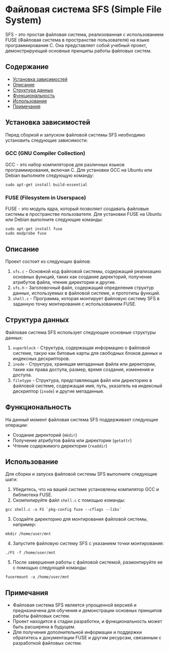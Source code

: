 # Файловая система SFS (Simple File System)

SFS - это простая файловая система, реализованная с использованием FUSE (Файловая система в пространстве пользователя)
на языке программирования C. Она представляет собой учебный проект, демонстрирующий основные принципы работы файловых
систем.

## Содержание

- [Установка зависимостей](#установка-зависимостей)
- [Описание](#описание)
- [Структура данных](#структура-данных)
- [Функциональность](#функциональность)
- [Использование](#использование)
- [Примечания](#примечания)

## Установка зависимостей

Перед сборкой и запуском файловой системы SFS необходимо установить следующие зависимости:

### GCC (GNU Compiler Collection)

GCC - это набор компиляторов для различных языков программирования, включая C. Для установки GCC на Ubuntu или Debian
выполните следующую команду:

```
sudo apt-get install build-essential
```

### FUSE (Filesystem in Userspace)

FUSE - это модуль ядра, который позволяет создавать файловые системы в пространстве пользователя. Для установки FUSE на
Ubuntu или Debian выполните следующие команды:

```
sudo apt-get install fuse
sudo modprobe fuse
```

## Описание

Проект состоит из следующих файлов:

1. `sfs.c` - Основной код файловой системы, содержащий реализацию основных функций, таких как создание директорий,
   получение атрибутов файла, чтение директории и другие.
2. `sfs.h` - Заголовочный файл, содержащий определения структур данных, используемых в файловой системе, и прототипы
   функций.
3. `shell.c` - Программа, которая монтирует файловую систему SFS в заданную точку монтирования с использованием FUSE.

## Структура данных

Файловая система SFS использует следующие основные структуры данных:

1. `superblock` - Структура, содержащая информацию о файловой системе, такую как битовые карты для свободных блоков
   данных и индексных дескрипторов.
2. `inode` - Структура, хранящая метаданные файла или директории, такие как права доступа, размер, время создания,
   изменения и доступа.
3. `filetype` - Структура, представляющая файл или директорию в файловой системе, содержащая имя, путь, указатель на
   индексный дескриптор (`inode`) и другие метаданные.

## Функциональность

На данный момент файловая система SFS поддерживает следующие операции:

- Создание директорий (`mkdir`)
- Получение атрибутов файла или директории (`getattr`)
- Чтение содержимого директории (`readdir`)

## Использование

Для сборки и запуска файловой системы SFS выполните следующие шаги:

1. Убедитесь, что на вашей системе установлены компилятор GCC и библиотека FUSE.
2. Скомпилируйте файл `shell.c` с помощью команды:

```
gcc shell.c -o FS `pkg-config fuse --cflags --libs`
```

3. Создайте директорию для монтирования файловой системы, например:

```
mkdir /home/user/mnt
```

4. Запустите файловую систему SFS с указанием точки монтирования:

```
./FS -f /home/user/mnt
```

5. После завершения работы с файловой системой, размонтируйте ее с помощью следующей команды:

```
fusermount -u /home/user/mnt
```

## Примечания

- Файловая система SFS является упрощенной версией и предназначена для обучения и демонстрации основных принципов работы
  файловых систем.
- Проект находится в стадии разработки, и функциональность может быть расширена в будущем.
- Для получения дополнительной информации и поддержки обратитесь к документации FUSE и другим ресурсам, связанным с
  разработкой файловых систем.
